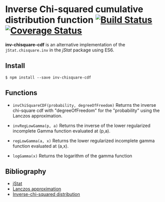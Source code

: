# Inverse Chi-squared cumulative distribution function [![Build Status](https://travis-ci.org/zetos/inv-chisquare-cdf.svg?branch=master)](https://travis-ci.org/zetos/inv-chisquare-cdf) [![Coverage Status](https://coveralls.io/repos/github/zetos/inv-chisquare-cdf/badge.svg?branch=master)](https://coveralls.io/github/zetos/inv-chisquare-cdf?branch=master)

**inv-chisquare-cdf** is an alternative implementation of the `jStat.chisquare.inv` in the *jStat* package using ES6.

## Install
`$ npm install --save inv-chisquare-cdf`

## Functions
* `invChiSquareCDF(probability, degreeOfFreedom)` 
Returns the inverse chi-square cdf with "degreeOfFreedom" for the "probability" using the Lanczos approximation.

* `invRegLowGamma(p, a)`
Returns the inverse of the lower regularized incomplete Gamma function evaluated at (p,a).

* `regLowGamma(a, x)`
Returns the lower regularized incomplete gamma function evaluated at (a,x).

* `logGamma(x)`
Returns the logarithm of the gamma function

## Bibliography
* [jStat](https://github.com/jstat/jstat)
* [Lanczos approximation](https://en.wikipedia.org/wiki/Lanczos_approximation)
* [Inverse-chi-squared distribution](https://en.wikipedia.org/wiki/Inverse-chi-squared_distribution)
